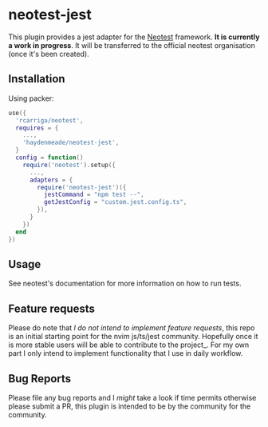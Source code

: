 # neotest-jest

This plugin provides a jest adapter for the [Neotest](https://github.com/rcarriga/neotest) framework.
**It is currently a work in progress**. It will be transferred to the official neotest organisation (once it's been created).

## Installation

Using packer:

```lua
use({
  'rcarriga/neotest',
  requires = {
    ...,
    'haydenmeade/neotest-jest',
  }
  config = function()
    require('neotest').setup({
      ...,
      adapters = {
        require('neotest-jest')({
          jestCommand = "npm test --",
          getJestConfig = "custom.jest.config.ts",
        }),
      }
    })
  end
})
```

## Usage

See neotest's documentation for more information on how to run tests.

## Feature requests

Please do note that _I do not intend to implement feature requests_, this repo is an initial starting point for the nvim js/ts/jest community.
Hopefully once it is more stable users will be able to contribute to the project\_. For my own part I only intend to implement functionality that
I use in daily workflow.

## Bug Reports

Please file any bug reports and I _might_ take a look if time permits otherwise please submit a PR, this plugin is intended to be by the community for the community.

